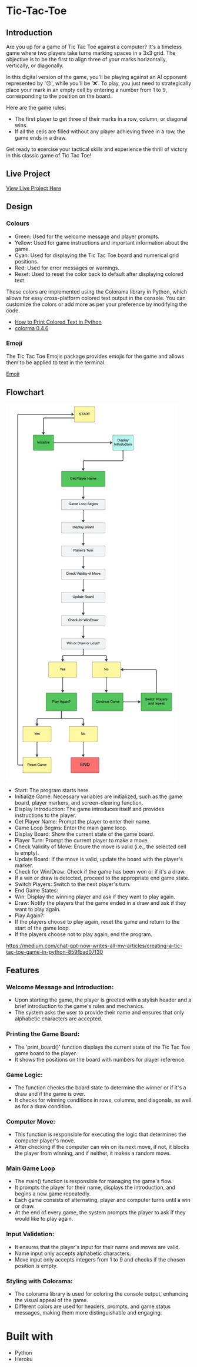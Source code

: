 # Tic-Tac-Toe

## Introduction ##

Are you up for a game of Tic Tac Toe against a computer? It's a timeless game where two players take turns marking spaces in a 3x3 grid. The objective is to be the first to align three of your marks horizontally, vertically, or diagonally.

In this digital version of the game, you'll be playing against an AI opponent represented by '😠', while you'll be '❌'. To play, you just need to strategically place your mark in an empty cell by entering a number from 1 to 9, corresponding to the position on the board.

Here are the game rules:

- The first player to get three of their marks in a row, column, or diagonal wins.
- If all the cells are filled without any player achieving three in a row, the game ends in a draw.

Get ready to exercise your tactical skills and experience the thrill of victory in this classic game of Tic Tac Toe!

## Live Project ##

[View Live Project Here]()

## Design ##

### Colours ###

- Green: Used for the welcome message and player prompts.
- Yellow: Used for game instructions and important information about the game.
- Cyan: Used for displaying the Tic Tac Toe board and numerical grid positions.
- Red: Used for error messages or warnings.
- Reset: Used to reset the color back to default after displaying colored text.

These colors are implemented using the Colorama library in Python, which allows for easy cross-platform colored text output in the console. You can customize the colors or add more as per your preference by modifying the code.

- [How to Print Colored Text in Python](https://www.youtube.com/watch?v=u51Zjlnui4Y)
- [colorma 0.4.6](https://pypi.org/project/colorama/)

### Emoji ###

The Tic Tac Toe Emojis package provides emojis for the game and allows them to be applied to text in the terminal.

[Emoji](https://emojidb.org/tic-tac-toe-emojis)

## Flowchart ##

![alt text](documents/flowchart/chart.png)

- Start: The program starts here.
- Initialize Game: Necessary variables are initialized, such as the game board, player markers, and screen-clearing function.
- Display Introduction: The game introduces itself and provides instructions to the player.
- Get Player Name: Prompt the player to enter their name.
- Game Loop Begins: Enter the main game loop.
- Display Board: Show the current state of the game board.
- Player Turn: Prompt the current player to make a move.
- Check Validity of Move: Ensure the move is valid (i.e., the selected cell is empty).
- Update Board: If the move is valid, update the board with the player's marker.
- Check for Win/Draw: Check if the game has been won or if it's a draw.
- If a win or draw is detected, proceed to the appropriate end game state.
- Switch Players: Switch to the next player's turn.
- End Game States:
- Win: Display the winning player and ask if they want to play again.
- Draw: Notify the players that the game ended in a draw and ask if they want to play again.
- Play Again?:
- If the players choose to play again, reset the game and return to the start of the game loop.
- If the players choose not to play again, end the program.



https://medium.com/chat-gpt-now-writes-all-my-articles/creating-a-tic-tac-toe-game-in-python-859fbad07f30

## Features ##

### Welcome Message and Introduction: ###

- Upon starting the game, the player is greeted with a stylish header and a brief introduction to the game's rules and mechanics.
- The system asks the user to provide their name and ensures that only alphabetic characters are accepted.

### Printing the Game Board: ###

- The 'print_board()' function displays the current state of the Tic Tac Toe game board to the player.
- It shows the positions on the board with numbers for player reference.

### Game Logic: ###

- The function checks the board state to determine the winner or if it's a draw and if the game is over. 
- It checks for winning conditions in rows, columns, and diagonals, as well as for a draw condition.

### Computer Move: ###

- This function is responsible for executing the logic that determines the computer player's move.
- After checking if the computer can win on its next move, if not, it blocks the player from winning, and if neither, it makes a random move.

### Main Game Loop ###

- The main() function is responsible for managing the game's flow.
- It prompts the player for their name, displays the introduction, and begins a new game repeatedly.
- Each game consists of alternating, player and computer turns until a win or draw.
- At the end of every game, the system prompts the player to ask if they would like to play again.

### Input Validation: ###

- It ensures that the player's input for their name and moves are valid.
- Name input only accepts alphabetic characters.
- Move input only accepts integers from 1 to 9 and checks if the chosen position is empty.

### Styling with Colorama: ###

- The colorama library is used for coloring the console output, enhancing the visual appeal of the game.
- Different colors are used for headers, prompts, and game status messages, making them more distinguishable and engaging.

# Built with #

* Python
* Heroku